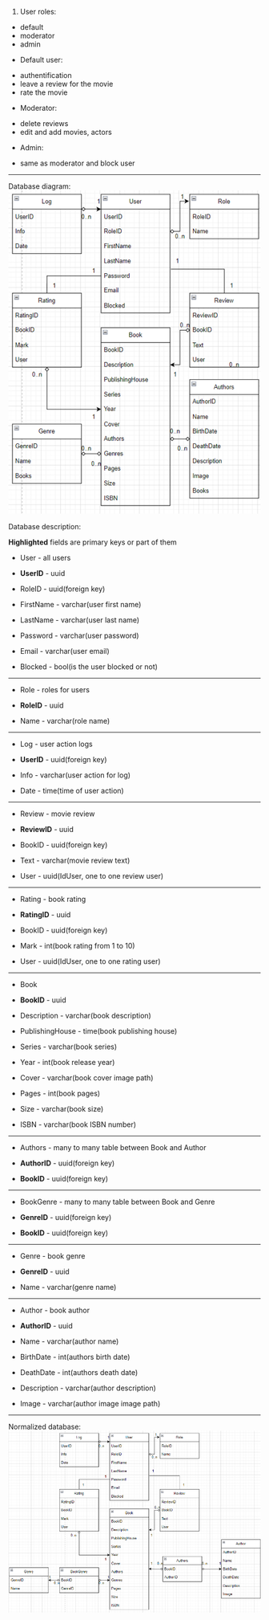 1. User roles:
+ default
+ moderator
+ admin
- Default user:
+ authentification
+ leave a review for the movie
+ rate the movie
- Moderator:
+ delete reviews
+ edit and add movies, actors
- Admin:
+ same as moderator and block user
____
Database diagram:
![unnormalized database](https://github.com/neoromaioi/SUBD/raw/main/Picture1.png)


Database description:

**Highlighted** fields are primary keys or part of them

+ User - all users

+ **UserID** - uuid
+ RoleID - uuid(foreign key)
+ FirstName - varchar(user first name)
+ LastName - varchar(user last name)
+ Password - varchar(user password)
+ Email - varchar(user email)
+ Blocked - bool(is the user blocked or not) 
____
+ Role - roles for users

+ **RoleID** - uuid
+ Name - varchar(role name)
____
+ Log - user action logs

+ **UserID** - uuid(foreign key)
+ Info - varchar(user action for log)
+ Date - time(time of user action)
____
+ Review - movie review

+ **ReviewID** - uuid
+ BookID - uuid(foreign key)
+ Text - varchar(movie review text)
+ User - uuid(IdUser, one to one review user)
____
+ Rating - book rating

+ **RatingID** - uuid
+ BookID - uuid(foreign key)
+ Mark - int(book rating from 1 to 10)
+ User - uuid(IdUser, one to one rating user)
____
+ Book

+ **BookID** - uuid
+ Description - varchar(book description)
+ PublishingHouse - time(book publishing house)
+ Series - varchar(book series)
+ Year - int(book release year)
+ Cover - varchar(book cover image path)
+ Pages - int(book pages)
+ Size - varchar(book size)
+ ISBN - varchar(book ISBN number)
____
+ Authors - many to many table between Book and Author

+ **AuthorID** - uuid(foreign key)
+ **BookID** - uuid(foreign key)
____
+ BookGenre - many to many table between Book and Genre

+ **GenreID** - uuid(foreign key)
+ **BookID** - uuid(foreign key)
____
+ Genre - book genre

+ **GenreID** - uuid
+ Name - varchar(genre name)
____
+ Author - book author

+ **AuthorID** - uuid
+ Name - varchar(author name)
+ BirthDate - int(authors birth date)
+ DeathDate - int(authors death date)
+ Description - varchar(author description)
+ Image - varchar(author image image path)
____
Normalized database:
![normalized database](https://github.com/neoromaioi/SUBD/raw/main/Picture2.png)